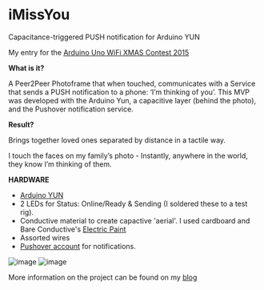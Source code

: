 # iMissYou
Capacitance-triggered PUSH notification for Arduino YUN

My entry for the [Arduino Uno WiFi XMAS Contest 2015](http://www.arduino.org/arduino-xmas-2015)

**What is it?**

A Peer2Peer Photoframe that when touched, communicates with a Service that sends a PUSH notification to a phone: ‘I’m thinking of you’.
This MVP was developed with the Arduino Yun, a capacitive layer (behind the photo), and the Pushover notification service.


**Result?**

Brings together loved ones separated by distance in a tactile way.

I touch the faces on my family’s photo - Instantly, anywhere in the world, they know I’m thinking of them.


**HARDWARE**

* [Arduino YUN](https://www.arduino.cc/en/Main/ArduinoBoardYun)
* 2 LEDs for Status: Online/Ready & Sending (I soldered these to a test rig).
* Conductive material to create capactive 'aerial'. I used cardboard and Bare Conductive's [Electric Paint](http://www.bareconductive.com/shop/electric-paint-50ml/)
* Assorted wires
* [Pushover account](https://pushover.net) for notifications. 

![image](http://www.thathollywood.com/wp-content/uploads/2015/06/IMG_0146-1024x768.jpg)
![image](http://www.thathollywood.com/wp-content/uploads/2015/06/IMG_2899.jpg)

More information on the project can be found on my [blog](http://www.thathollywood.com/imissyou-a-new-p2p-product-for-the-internet-of-things/)